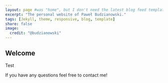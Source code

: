 ```yaml
---
layout: page #was "home", but I don't need the latest blog feed template on the homepage
excerpt: "The personal website of Paweł Budzianowski."
tags: [Jekyll, theme, responsive, blog, template]
share: false
image:
  credit: "@budzianowski"
---
```


## Welcome

Test

If you have any questions feel free to contact me!
